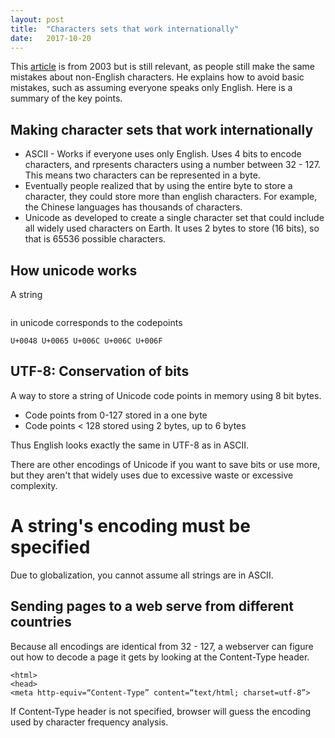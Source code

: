 ```yaml
---
layout: post
title:  "Characters sets that work internationally"
date:   2017-10-20
---
```


This [article](https://www.joelonsoftware.com/2003/10/08/the-absolute-minimum-every-software-developer-absolutely-positively-must-know-about-unicode-and-character-sets-no-excuses/) is from 2003 but is still relevant,
as people still make the same mistakes about non-English characters.
He explains how to avoid basic mistakes, such as assuming everyone speaks only English.
Here is a summary of the key points.

## Making character sets that work internationally

* ASCII - Works if everyone uses only English.
Uses 4 bits to encode characters, 
and rpresents characters using a number between 32 - 127.
This means two characters can be represented in a byte.
* Eventually people realized that by using the entire byte
	to store a character, they could store more than english characters.
	For example, the Chinese languages has thousands of characters.
* Unicode as developed to create a single character set that could
	include all widely used characters on Earth. 
	It uses 2 bytes to store (16 bits), so that is 65536 possible characters.


## How unicode works

A string 
```Hello
``` 
in unicode corresponds to the codepoints
```
U+0048 U+0065 U+006C U+006C U+006F
```

## UTF-8: Conservation of bits

A way to store a string of Unicode code points 
in memory using 8 bit bytes.

* Code points from 0-127 stored in a one byte
* Code points < 128 stored using 2 bytes, up to 6 bytes

Thus English looks exactly the same in UTF-8 as in ASCII.

There are other encodings of Unicode if you want to save bits
or use more, but they aren't that widely uses due to 
excessive waste or excessive complexity.

# A string's encoding must be specified

Due to globalization, you cannot assume all strings are in ASCII.

## Sending pages to a web serve from different countries

Because all encodings are identical from 32 - 127, 
a webserver can figure out how to decode a page it gets
by looking at the Content-Type header.
```
<html>
<head>
<meta http-equiv=“Content-Type” content=“text/html; charset=utf-8”>

```

If Content-Type header is not specified,
browser will guess the encoding used by character frequency analysis.
























